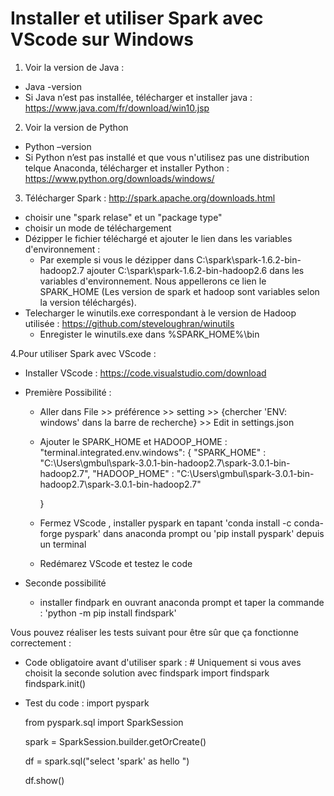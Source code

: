 # Installer et utiliser Spark avec VScode sur Windows

1.	Voir la version de Java : 
*	Java -version
*	Si Java n’est pas installée, télécharger et installer java : https://www.java.com/fr/download/win10.jsp

2.	Voir la version de Python
*	Python –version
*	Si Python n’est pas installé et que vous n'utilisez pas une distribution telque Anaconda, télécharger et installer Python : https://www.python.org/downloads/windows/

3. Télécharger Spark : http://spark.apache.org/downloads.html
* choisir une "spark relase" et un "package type"
* choisir un mode de téléchargement
* Dézipper le fichier téléchargé et ajouter le lien dans les variables d'environnement  : 
  *  Par exemple si vous le dézipper dans C:\spark\spark-1.6.2-bin-hadoop2.7 ajouter C:\spark\spark-1.6.2-bin-hadoop2.6 dans les variables d'environnement. Nous appellerons ce lien le SPARK_HOME (Les version de spark et hadoop sont variables selon la version téléchargés). 
* Telecharger le winutils.exe correspondant à le version de Hadoop utilisée : https://github.com/steveloughran/winutils
  * Enregister le winutils.exe dans %SPARK_HOME%\bin
  
4.Pour utiliser Spark avec VScode : 
* Installer VScode : https://code.visualstudio.com/download
* Première Possibilité : 
  * Aller dans File >> préférence >> setting >> {chercher 'ENV: windows' dans la barre de recherche} >> Edit in settings.json
  * Ajouter le SPARK_HOME et HADOOP_HOME  : 
      "terminal.integrated.env.windows": {
        "SPARK_HOME"  : "C:\\Users\\gmbul\\spark-3.0.1-bin-hadoop2.7\\spark-3.0.1-bin-hadoop2.7", 
        "HADOOP_HOME"  : "C:\\Users\\gmbul\\spark-3.0.1-bin-hadoop2.7\\spark-3.0.1-bin-hadoop2.7"

    }
    
   * Fermez VScode , installer pyspark en tapant 'conda install -c conda-forge pyspark' dans anaconda prompt ou 'pip install pyspark' depuis un terminal
   * Redémarez VScode et testez le code 
   
* Seconde possibilité 
  * installer findpark en ouvrant anaconda prompt et taper la commande : 'python -m pip install findspark'

Vous pouvez réaliser les tests suivant pour être sûr que ça fonctionne correctement : 
* Code obligatoire avant d'utiliser spark : # Uniquement si vous aves choisit la seconde solution avec findspark
     import findspark
     findspark.init() 
     
* Test du code : 
    import pyspark
    
    from pyspark.sql import SparkSession
    
    spark = SparkSession.builder.getOrCreate()
    
    df = spark.sql("select 'spark' as hello ")
    
    df.show()

